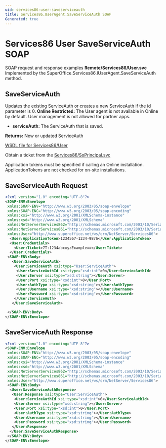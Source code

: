 ```yaml
---
uid: services86-user-saveserviceauth
title: Services86.UserAgent.SaveServiceAuth SOAP
Generated: true
---
```


# Services86 User SaveServiceAuth SOAP

SOAP request and response examples **Remote/Services86/User.svc**
Implemented by the <see cref="M:SuperOffice.Services86.IUserAgent.SaveServiceAuth">SuperOffice.Services86.IUserAgent.SaveServiceAuth</see> method.

## SaveServiceAuth

Updates the existing ServiceAuth or creates a new ServiceAuth if the id parameter is 0.
<para /><b>Online Restricted:</b> The User agent is not available in Online by default. User management is not allowed for partner apps.

* **serviceAuth:** The ServiceAuth that is saved.

**Returns:** New or updated ServiceAuth


[WSDL file for Services86/User](../Services86-User.md)

Obtain a ticket from the [Services86/SoPrincipal.svc](../SoPrincipal/SoPrincipal.md)

Application tokens must be specified if calling an Online installation. ApplicationTokens are not checked for on-site installations.

## SaveServiceAuth Request

```xml
<?xml version="1.0" encoding="UTF-8"?>
<SOAP-ENV:Envelope
 xmlns:SOAP-ENV="http://www.w3.org/2003/05/soap-envelope"
 xmlns:SOAP-ENC="http://www.w3.org/2003/05/soap-encoding"
 xmlns:xsi="http://www.w3.org/2001/XMLSchema-instance"
 xmlns:xsd="http://www.w3.org/2001/XMLSchema"
 xmlns:NetServerServices862="http://schemas.microsoft.com/2003/10/Serialization/Arrays"
 xmlns:NetServerServices861="http://schemas.microsoft.com/2003/10/Serialization/"
 xmlns:User="http://www.superoffice.net/ws/crm/NetServer/Services86">
  <User:ApplicationToken>1234567-1234-9876</User:ApplicationToken>
  <User:Credentials>
    <User:Ticket>7T:1234abcxyzExample==</User:Ticket>
  </User:Credentials>
 <SOAP-ENV:Body>
   <User:SaveServiceAuth>
    <User:ServiceAuth xsi:type="User:ServiceAuth">
     <User:ServiceAuthId xsi:type="xsd:int">0</User:ServiceAuthId>
     <User:Server xsi:type="xsd:string"></User:Server>
     <User:Port xsi:type="xsd:int">0</User:Port>
     <User:AuthType xsi:type="xsd:string"></User:AuthType>
     <User:Username xsi:type="xsd:string"></User:Username>
     <User:Password xsi:type="xsd:string"></User:Password>
    </User:ServiceAuth>
   </User:SaveServiceAuth>

 </SOAP-ENV:Body>
</SOAP-ENV:Envelope>

```


## SaveServiceAuth Response

```xml
<?xml version="1.0" encoding="UTF-8"?>
<SOAP-ENV:Envelope
 xmlns:SOAP-ENV="http://www.w3.org/2003/05/soap-envelope"
 xmlns:SOAP-ENC="http://www.w3.org/2003/05/soap-encoding"
 xmlns:xsi="http://www.w3.org/2001/XMLSchema-instance"
 xmlns:xsd="http://www.w3.org/2001/XMLSchema"
 xmlns:NetServerServices862="http://schemas.microsoft.com/2003/10/Serialization/Arrays"
 xmlns:NetServerServices861="http://schemas.microsoft.com/2003/10/Serialization/"
 xmlns:User="http://www.superoffice.net/ws/crm/NetServer/Services86">
 <SOAP-ENV:Body>
  <User:SaveServiceAuthResponse>
   <User:Response xsi:type="User:ServiceAuth">
    <User:ServiceAuthId xsi:type="xsd:int">0</User:ServiceAuthId>
    <User:Server xsi:type="xsd:string"></User:Server>
    <User:Port xsi:type="xsd:int">0</User:Port>
    <User:AuthType xsi:type="xsd:string"></User:AuthType>
    <User:Username xsi:type="xsd:string"></User:Username>
    <User:Password xsi:type="xsd:string"></User:Password>
   </User:Response>
  </User:SaveServiceAuthResponse>
 </SOAP-ENV:Body>
</SOAP-ENV:Envelope>

```

